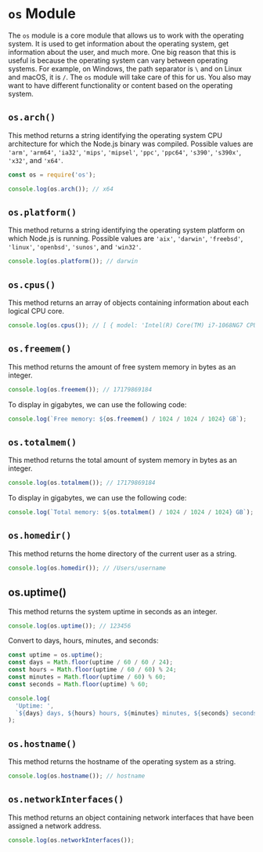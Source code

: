 # `os` Module

The `os` module is a core module that allows us to work with the operating system. It is used to get information about the operating system, get information about the user, and much more. One big reason that this is useful is because the operating system can vary between operating systems. For example, on Windows, the path separator is `\` and on Linux and macOS, it is `/`. The `os` module will take care of this for us. You also may want to have different functionality or content based on the operating system.

## `os.arch()`

This method returns a string identifying the operating system CPU architecture for which the Node.js binary was compiled. Possible values are `'arm'`, `'arm64'`, `'ia32'`, `'mips'`, `'mipsel'`, `'ppc'`, `'ppc64'`, `'s390'`, `'s390x'`, `'x32'`, and `'x64'`.

```js
const os = require('os');
```

```js
console.log(os.arch()); // x64
```

## `os.platform()`

This method returns a string identifying the operating system platform on which Node.js is running. Possible values are `'aix'`, `'darwin'`, `'freebsd'`, `'linux'`, `'openbsd'`, `'sunos'`, and `'win32'`.

```js
console.log(os.platform()); // darwin
```

## `os.cpus()`

This method returns an array of objects containing information about each logical CPU core.

```js
console.log(os.cpus()); // [ { model: 'Intel(R) Core(TM) i7-1068NG7 CPU @ 2.30GHz',
```

## `os.freemem()`

This method returns the amount of free system memory in bytes as an integer.

```js
console.log(os.freemem()); // 17179869184
```

To display in gigabytes, we can use the following code:

```js
console.log(`Free memory: ${os.freemem() / 1024 / 1024 / 1024} GB`);
```

## `os.totalmem()`

This method returns the total amount of system memory in bytes as an integer.

```js
console.log(os.totalmem()); // 17179869184
```

To display in gigabytes, we can use the following code:

```js
console.log(`Total memory: ${os.totalmem() / 1024 / 1024 / 1024} GB`);
```

## `os.homedir()`

This method returns the home directory of the current user as a string.

```js
console.log(os.homedir()); // /Users/username
```

## os.uptime()

This method returns the system uptime in seconds as an integer.

```js
console.log(os.uptime()); // 123456
```

Convert to days, hours, minutes, and seconds:

```js
const uptime = os.uptime();
const days = Math.floor(uptime / 60 / 60 / 24);
const hours = Math.floor(uptime / 60 / 60) % 24;
const minutes = Math.floor(uptime / 60) % 60;
const seconds = Math.floor(uptime) % 60;

console.log(
  'Uptime: ',
  `${days} days, ${hours} hours, ${minutes} minutes, ${seconds} seconds`
);
```

## `os.hostname()`

This method returns the hostname of the operating system as a string.

```js
console.log(os.hostname()); // hostname
```

## `os.networkInterfaces()`

This method returns an object containing network interfaces that have been assigned a network address.

```js
console.log(os.networkInterfaces());
```
